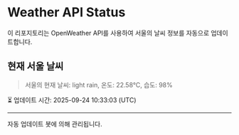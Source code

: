 
# Weather API Status

이 리포지토리는 OpenWeather API를 사용하여 서울의 날씨 정보를 자동으로 업데이트합니다.

## 현재 서울 날씨
> 서울의 현재 날씨: light rain, 온도: 22.58°C, 습도: 98%

⏳ 업데이트 시간: 2025-09-24 10:33:03 (UTC)

---
자동 업데이트 봇에 의해 관리됩니다.
